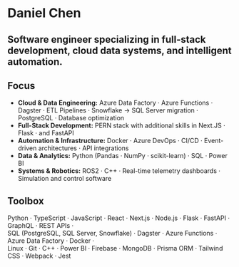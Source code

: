# Daniel Chen  

Software engineer specializing in full-stack development, cloud data systems, and intelligent automation.
---

## **Focus**
- **Cloud & Data Engineering:** Azure Data Factory · Azure Functions · Dagster · ETL Pipelines · Snowflake → SQL Server migration · PostgreSQL · Database optimization  
- **Full-Stack Development:** PERN stack with additional skills in Next.JS · Flask · and FastAPI
- **Automation & Infrastructure:** Docker · Azure DevOps · CI/CD · Event-driven architectures · API integrations  
- **Data & Analytics:** Python (Pandas · NumPy · scikit-learn) · SQL · Power BI 
- **Systems & Robotics:** ROS2 · C++ · Real-time telemetry dashboards · Simulation and control software  


## **Toolbox**
Python · TypeScript · JavaScript · React · Next.js · Node.js · Flask · FastAPI · GraphQL · REST APIs ·  
SQL (PostgreSQL, SQL Server, Snowflake) · Dagster · Azure Functions · Azure Data Factory · Docker ·  
Linux · Git · C++ · Power BI · Firebase · MongoDB · Prisma ORM · Tailwind CSS · Webpack · Jest
